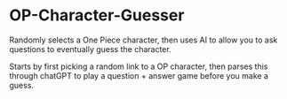 # OP-Character-Guesser

Randomly selects a One Piece character, then uses AI to allow you to ask questions to eventually guess the character.

Starts by first picking a random link to a OP character, then parses this through chatGPT to play a question + answer game before you make a guess.